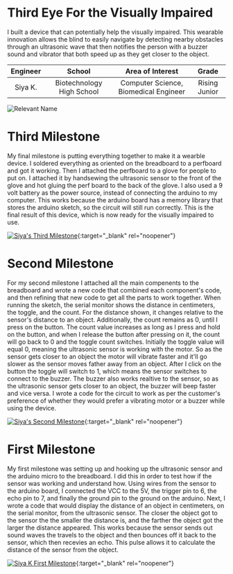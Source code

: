 ﻿# Third Eye For the Visually Impaired
I built a device that can potentially help the visually impaired. This wearable innovation allows the blind to easily navigate by detecting nearby obstacles through an ultrasonic wave that then notifies the person with a buzzer sound and vibrator that both speed up as they get closer to the object. 

| **Engineer** | **School** | **Area of Interest** | **Grade** |
|:--:|:--:|:--:|:--:|
| Siya K. | Biotechnology High School | Computer Science, Biomedical Engineer |  Rising Junior 


![Relevant Name]([https://im.ezgif.com/tmp/ezgif-1-1801cb4164.jpg](https://github.com/Siya6/Siya_BSE_Portfolio/blob/gh-pages/40CD3913-DA62-4730-871C-0814D950829B.jpg?raw=true))


# Third Milestone
My final milestone is putting everything together to make it a wearble device. I soldered everything as oriented on the breadboard to a perfboard and got it working. Then I attached the perfboard to a glove for people to put on. I attached it by handsewing the ultrasonic sensor to the front of the glove and hot gluing the perf board to the back of the glove. I also used a 9 volt battery as the power source, instead of connecting the arduino to my computer. This works because the arduino board has a memory library that stores the arduino sketch, so the circuit will still run correctly. This is the final result of this device, which is now ready for the visually impaired to use.

[![Siya's Third Milestone](https://res.cloudinary.com/marcomontalbano/image/upload/v1660255103/video_to_markdown/images/youtube--6uNq9k0TgUA-c05b58ac6eb4c4700831b2b3070cd403.jpg)](https://www.youtube.com/watch?v=6uNq9k0TgUA "Siya's Third Milestone"){:target="_blank" rel="noopener"}


# Second Milestone
For my second milestone I attached all the main compenents to the breadboard and wrote a new code that combined each component's code, and then refining that new code to get all the parts to work together. When running the sketch, the serial monitor shows the distance in centimeters, the toggle, and the count. For the distance shown, it changes relative to the sensor's distance to an object. Additionally, the count remains as 0, until I press on the button. The count value increases as long as I press and hold on the button, and when I release the button after pressing on it, the count will go back to 0 and the toggle count switches. Initially the toggle value will equal 0, meaning the ultrasonic sensor is working with the motor. So as the sensor gets closer to an object the motor will vibrate faster and it'll go slower as the sensor moves father away from an object. After I click on the button the toggle will switch to 1, which means the sensor switches to connect to the buzzer. The buzzer also works realtive to the sensor, so as the ultrasonic sensor gets closer to an object, the buzzer will beep faster and vice versa. I wrote a code for the circuit to work as per the customer's preference of whether they would prefer a vibrating motor or a buzzer while using the device.

[![Siya's Second Milestone](https://res.cloudinary.com/marcomontalbano/image/upload/v1660254914/video_to_markdown/images/youtube--XCoP4QesjLY-c05b58ac6eb4c4700831b2b3070cd403.jpg)](https://www.youtube.com/watch?v=XCoP4QesjLY "Siya's Second Milestone"){:target="_blank" rel="noopener"}


# First Milestone
My first milestone was setting up and hooking up the ultrasonic sensor and the arduino micro to the breadboard. I did this in order to test how if the sensor was working and understand how. Using wires from the sensor to the arduino board, I connected the VCC to the 5V, the trigger pin to 6, the echo pin to 7, and finally the ground pin to the ground on the arduino. Next, I wrote a code that would display the distance of an object in centimeters, on the serial monitor, from the ultrasonic sensor. The closer the object got to the sensor the the smaller the distance is, and the farther the object got the larger the distance appeared. This works because the sensor sends out sound waves the travels to the object and then bounces off it back to the sensor, which then recevies an echo. This pulse allows it to calculate the distance of the sensor from the object.

[![Siya K First Milestone](https://res.cloudinary.com/marcomontalbano/image/upload/v1659706035/video_to_markdown/images/youtube--e5XEOtwXClo-c05b58ac6eb4c4700831b2b3070cd403.jpg)](https://www.youtube.com/watch?v=e5XEOtwXClo "Siya K First Milestone"){:target="_blank" rel="noopener"}
